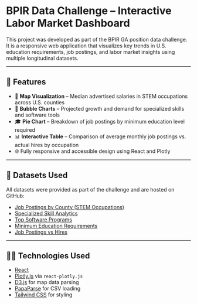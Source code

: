# BPIR Data Challenge – Interactive Labor Market Dashboard

This project was developed as part of the BPIR GA position data challenge. It is a responsive web application that visualizes key trends in U.S. education requirements, job postings, and labor market insights using multiple longitudinal datasets.

---

## 🚀 Features

- 📍 **Map Visualization** – Median advertised salaries in STEM occupations across U.S. counties
- 🧠 **Bubble Charts** – Projected growth and demand for specialized skills and software tools
- 🎓 **Pie Chart** – Breakdown of job postings by minimum education level required
- 📊 **Interactive Table** – Comparison of average monthly job postings vs. actual hires by occupation
- 🌐 Fully responsive and accessible design using React and Plotly

---

## 📁 Datasets Used

All datasets were provided as part of the challenge and are hosted on GitHub:

- [Job Postings by County (STEM Occupations)](https://raw.githubusercontent.com/gk-j/BPIR/refs/heads/main/Job_Postings_by_Location_STEM_Occupations_SOC_2021_in_3194_Counties_8653.csv)
- [Specialized Skill Analytics](https://raw.githubusercontent.com/gk-j/BPIR/refs/heads/main/Job_Posting_Analytics_8_Occupations_in_3194_Counties_5318.csv)
- [Top Software Programs](https://raw.githubusercontent.com/gk-j/BPIR/refs/heads/main/Top%20Software%20Programs.csv)
- [Minimum Education Requirements](https://raw.githubusercontent.com/gk-j/BPIR/refs/heads/main/min_education.csv)
- [Job Postings vs Hires](https://raw.githubusercontent.com/gk-j/BPIR/refs/heads/main/Job%20Postings%20vs%20Hiring.csv)

---

## 🧑‍💻 Technologies Used

- [React](https://reactjs.org/)
- [Plotly.js](https://plotly.com/javascript/) via `react-plotly.js`
- [D3.js](https://d3js.org/) for map data parsing
- [PapaParse](https://www.papaparse.com/) for CSV loading
- [Tailwind CSS](https://tailwindcss.com/) for styling


